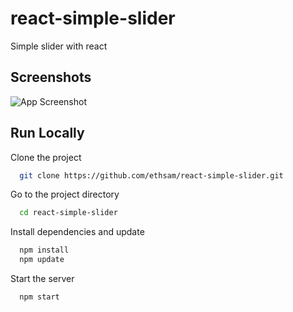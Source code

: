 # react-simple-slider
Simple slider with react

## Screenshots

![App Screenshot](https://www.ethsam.fr/images/github-images/simple-slider-with-react.png?text=Simple+Slider+With+React)

## Run Locally

Clone the project

```bash
  git clone https://github.com/ethsam/react-simple-slider.git
```

Go to the project directory

```bash
  cd react-simple-slider
```

Install dependencies and update

```bash
  npm install
  npm update
```

Start the server

```bash
  npm start
```
